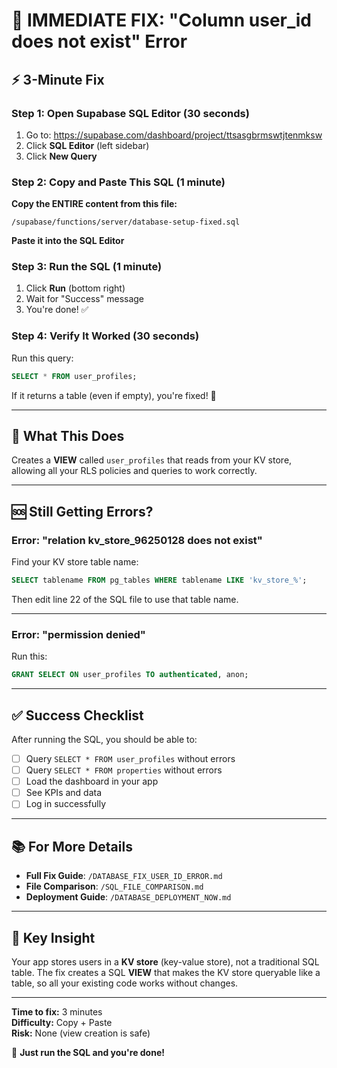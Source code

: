 # 🚨 IMMEDIATE FIX: "Column user_id does not exist" Error

## ⚡ 3-Minute Fix

### Step 1: Open Supabase SQL Editor (30 seconds)
1. Go to: https://supabase.com/dashboard/project/ttsasgbrmswtjtenmksw
2. Click **SQL Editor** (left sidebar)
3. Click **New Query**

### Step 2: Copy and Paste This SQL (1 minute)

**Copy the ENTIRE content from this file:**
```
/supabase/functions/server/database-setup-fixed.sql
```

**Paste it into the SQL Editor**

### Step 3: Run the SQL (1 minute)
1. Click **Run** (bottom right)
2. Wait for "Success" message
3. You're done! ✅

### Step 4: Verify It Worked (30 seconds)
Run this query:
```sql
SELECT * FROM user_profiles;
```

If it returns a table (even if empty), you're fixed! 🎉

---

## 🎯 What This Does

Creates a **VIEW** called `user_profiles` that reads from your KV store, allowing all your RLS policies and queries to work correctly.

---

## 🆘 Still Getting Errors?

### Error: "relation kv_store_96250128 does not exist"

Find your KV store table name:
```sql
SELECT tablename FROM pg_tables WHERE tablename LIKE 'kv_store_%';
```

Then edit line 22 of the SQL file to use that table name.

---

### Error: "permission denied"

Run this:
```sql
GRANT SELECT ON user_profiles TO authenticated, anon;
```

---

## ✅ Success Checklist

After running the SQL, you should be able to:
- [ ] Query `SELECT * FROM user_profiles` without errors
- [ ] Query `SELECT * FROM properties` without errors
- [ ] Load the dashboard in your app
- [ ] See KPIs and data
- [ ] Log in successfully

---

## 📚 For More Details

- **Full Fix Guide**: `/DATABASE_FIX_USER_ID_ERROR.md`
- **File Comparison**: `/SQL_FILE_COMPARISON.md`
- **Deployment Guide**: `/DATABASE_DEPLOYMENT_NOW.md`

---

## 🔑 Key Insight

Your app stores users in a **KV store** (key-value store), not a traditional SQL table. The fix creates a SQL **VIEW** that makes the KV store queryable like a table, so all your existing code works without changes.

---

**Time to fix:** 3 minutes  
**Difficulty:** Copy + Paste  
**Risk:** None (view creation is safe)  

🚀 **Just run the SQL and you're done!**
